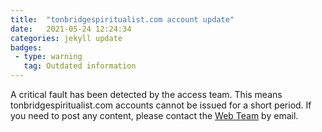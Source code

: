 ```yaml
---
title:  "tonbridgespiritualist.com account update"
date:   2021-05-24 12:24:34
categories: jekyll update
badges:
 - type: warning
   tag: Outdated information
---
```


A critical fault has been detected by the access team. This means tonbridgespiritualist.com accounts cannot be issued for a short period. If you need to post any content, please contact the [Web Team](mailto:web-team@digital.sec.tonbridgespiritualist.com) by email.
